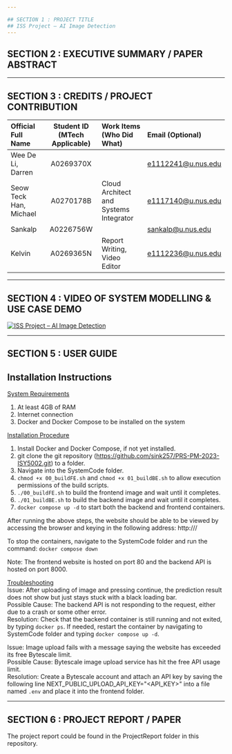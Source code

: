 ```yaml
---

## SECTION 1 : PROJECT TITLE
## ISS Project – AI Image Detection
---
```


## SECTION 2 : EXECUTIVE SUMMARY / PAPER ABSTRACT


---

## SECTION 3 : CREDITS / PROJECT CONTRIBUTION

| Official Full Name  | Student ID (MTech Applicable)  | Work Items (Who Did What) | Email (Optional) |
| :------------ |:---------------:| :-------------------------| :-----|
| Wee De Li, Darren | A0269370X | | e1112241@u.nus.edu |
| Seow Teck Han, Michael | A0270178B | Cloud Architect and Systems Integrator | e1117140@u.nus.edu |
| Sankalp | A0226756W | | sankalp@u.nus.edu |
| Kelvin | A0269365N | Report Writing, Video Editor | e1112236@u.nus.edu |

---

## SECTION 4 : VIDEO OF SYSTEM MODELLING & USE CASE DEMO
[![ISS Project – AI Image Detection](https://img.youtube.com/vi/UKxGmrfKkME/0.jpg)](https://youtu.be/UKxGmrfKkME "PRS-PM-2023-ISY5002 ISS Project – AI Image Detection")

---

## SECTION 5 : USER GUIDE
## Installation Instructions 

<ins>System Requirements</ins>
1) At least 4GB of RAM 
2) Internet connection 
3) Docker and Docker Compose to be installed on the system 

<ins>Installation Procedure</ins>
1) Install Docker and Docker Compose, if not yet installed. 
2) git clone the git repository (https://github.com/sink257/PRS-PM-2023-ISY5002.git) to a folder. 
3) Navigate into the SystemCode folder.
4) `chmod +x 00_buildFE.sh` and `chmod +x 01_buildBE.sh` to allow execution permissions of the build scripts. 
5) `./00_buildFE.sh` to build the frontend image and wait until it completes. 
6) `./01_buildBE.sh` to build the backend image and wait until it completes. 
7) `docker compose up -d` to start both the backend and frontend containers. 

After running the above steps, the website should be able to be viewed by accessing the browser and keying in the following address: http://<IP address>/ 

To stop the containers, navigate to the SystemCode folder and run the command: 
`docker compose down`

Note: The frontend website is hosted on port 80 and the backend API is hosted on port 8000. 

 

<ins>Troubleshooting</ins>  
Issue: After uploading of image and pressing continue, the prediction result does not show but just stays stuck with a black loading bar.  
Possible Cause: The backend API is not responding to the request, either due to a crash or some other error.  
Resolution: Check that the backend container is still running and not exited, by typing `docker ps`. If needed, restart the container by navigating to SystemCode folder and typing `docker compose up -d`. 
 

Issue: Image upload fails with a message saying the website has exceeded its free Bytescale limit.  
Possible Cause: Bytescale image upload service has hit the free API usage limit.  
Resolution: Create a Bytescale account and attach an API key by saving the following line NEXT_PUBLIC_UPLOAD_API_KEY="<API_KEY>" into a file named `.env` and place it into the frontend folder.  

---
## SECTION 6 : PROJECT REPORT / PAPER

The project report could be found in the ProjectReport folder in this repository. 


